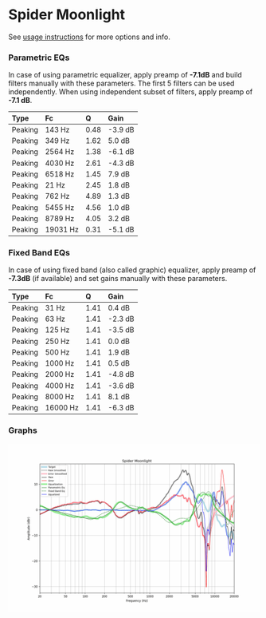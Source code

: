 # Spider Moonlight
See [usage instructions](https://github.com/jaakkopasanen/AutoEq#usage) for more options and info.

### Parametric EQs
In case of using parametric equalizer, apply preamp of **-7.1dB** and build filters manually
with these parameters. The first 5 filters can be used independently.
When using independent subset of filters, apply preamp of **-7.1 dB**.

| Type    | Fc       |    Q | Gain    |
|:--------|:---------|:-----|:--------|
| Peaking | 143 Hz   | 0.48 | -3.9 dB |
| Peaking | 349 Hz   | 1.62 | 5.0 dB  |
| Peaking | 2564 Hz  | 1.38 | -6.1 dB |
| Peaking | 4030 Hz  | 2.61 | -4.3 dB |
| Peaking | 6518 Hz  | 1.45 | 7.9 dB  |
| Peaking | 21 Hz    | 2.45 | 1.8 dB  |
| Peaking | 762 Hz   | 4.89 | 1.3 dB  |
| Peaking | 5455 Hz  | 4.56 | 1.0 dB  |
| Peaking | 8789 Hz  | 4.05 | 3.2 dB  |
| Peaking | 19031 Hz | 0.31 | -5.1 dB |

### Fixed Band EQs
In case of using fixed band (also called graphic) equalizer, apply preamp of **-7.3dB**
(if available) and set gains manually with these parameters.

| Type    | Fc       |    Q | Gain    |
|:--------|:---------|:-----|:--------|
| Peaking | 31 Hz    | 1.41 | 0.4 dB  |
| Peaking | 63 Hz    | 1.41 | -2.3 dB |
| Peaking | 125 Hz   | 1.41 | -3.5 dB |
| Peaking | 250 Hz   | 1.41 | 0.0 dB  |
| Peaking | 500 Hz   | 1.41 | 1.9 dB  |
| Peaking | 1000 Hz  | 1.41 | 0.5 dB  |
| Peaking | 2000 Hz  | 1.41 | -4.8 dB |
| Peaking | 4000 Hz  | 1.41 | -3.6 dB |
| Peaking | 8000 Hz  | 1.41 | 8.1 dB  |
| Peaking | 16000 Hz | 1.41 | -6.3 dB |

### Graphs
![](./Spider%20Moonlight.png)
